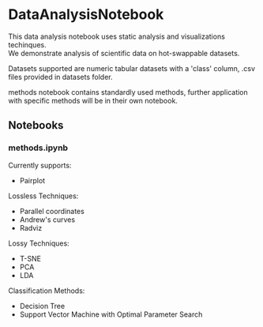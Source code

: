 # DataAnalysisNotebook

This data analysis notebook uses static analysis and visualizations techinques.  
We demonstrate analysis of scientific data on hot-swappable datasets.  

Datasets supported are numeric tabular datasets with a 'class' column, .csv files provided in datasets folder.  

methods notebook contains standardly used methods, further application with specific methods will be in their own notebook.  

## Notebooks

### methods.ipynb

Currently supports:

- Pairplot

Lossless Techniques:

- Parallel coordinates
- Andrew's curves
- Radviz

Lossy Techniques:

- T-SNE
- PCA
- LDA

Classification Methods:

- Decision Tree
- Support Vector Machine with Optimal Parameter Search
